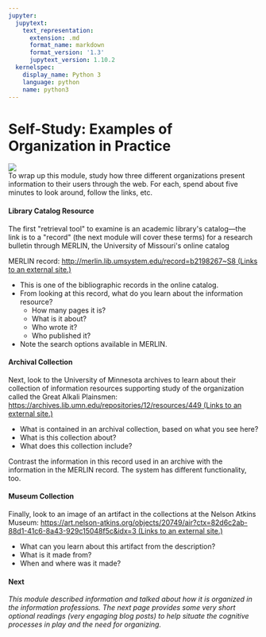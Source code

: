 ```yaml
---
jupyter:
  jupytext:
    text_representation:
      extension: .md
      format_name: markdown
      format_version: '1.3'
      jupytext_version: 1.10.2
  kernelspec:
    display_name: Python 3
    language: python
    name: python3
---
```


Self-Study: Examples of Organization in Practice
================================================

![](https://missouri.instructure.com/courses/45003/files/7748332/download)  
To wrap up this module, study how three different organizations present information to their users through the web. For each, spend about five minutes to look around, follow the links, etc.

#### Library Catalog Resource

The first "retrieval tool" to examine is an academic library's catalog—the link is to a "record" (the next module will cover these terms) for a research bulletin through MERLIN, the University of Missouri's online catalog

MERLIN record: [http://merlin.lib.umsystem.edu/record=b2198267~S8 (Links to an external site.)](http://merlin.lib.umsystem.edu/record=b2198267~S8)

*   This is one of the bibliographic records in the online catalog.
*   From looking at this record, what do you learn about the information resource?
    *   How many pages it is?
    *   What is it about?
    *   Who wrote it?
    *   Who published it?
*   Note the search options available in MERLIN.

#### Archival Collection

Next, look to the University of Minnesota archives to learn about their collection of information resources supporting study of the organization called the Great Alkali Plainsmen: [https://archives.lib.umn.edu/repositories/12/resources/449 (Links to an external site.)](https://archives.lib.umn.edu/repositories/12/resources/449)

*   What is contained in an archival collection, based on what you see here?
*   What is this collection about?
*   What does this collection include?

Contrast the information in this record used in an archive with the information in the MERLIN record. The system has different functionality, too.

#### Museum Collection

Finally, look to an image of an artifact in the collections at the Nelson Atkins Museum: [https://art.nelson-atkins.org/objects/20749/air?ctx=82d6c2ab-88d1-41c6-8a43-929c15048f5c&idx=3 (Links to an external site.)](https://art.nelson-atkins.org/objects/20749/air?ctx=82d6c2ab-88d1-41c6-8a43-929c15048f5c&idx=3)

*   What can you learn about this artifact from the description?
*   What is it made from?
*   When and where was it made?

#### **Next**

_This module described information and talked about how it is organized in the information professions. The next page provides some very short optional readings (very engaging blog posts) to help situate the cognitive processes in play and the need for organizing._

```python

```
